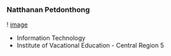 ### Natthanan Petdonthong
! [image](htpp://github.com/Natthanan2002/Natthanan2002.md/img/messageImage_1698399189629.jpg)
- Information Technology
- Institute of Vacational Education - Central Region 5
